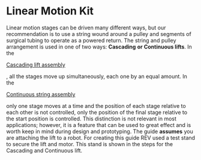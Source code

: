# Linear Motion Kit

Linear motion stages can be driven many different ways, but our recommendation is to use a string wound around a pulley and segments of surgical tubing to operate as a powered return. The string and pulley arrangement is used in one of two ways: **Cascading** **or Continuous lifts**. In the

[Cascading lift assembly](<../../.gitbook/assets/three stage cascading lift>)

, all the stages move up simultaneously, each one by an equal amount. In the

[Continuous string assembly](<../../.gitbook/assets/three stage continuous lift>)

only one stage moves at a time and the position of each stage relative to each other is not controlled, only the position of the final stage relative to the start position is controlled. This distinction is not relevant in most applications; however, it is a feature that can be used to great effect and is worth keep in mind during design and prototyping. The guide **assumes** you are attaching the lift to a robot. For creating this guide REV used a test stand to secure the lift and motor. This stand is shown in the steps for the Cascading and Continuous lift.
